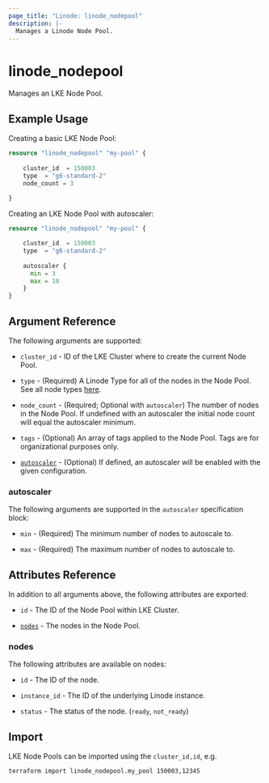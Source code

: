 ```yaml
---
page_title: "Linode: linode_nodepool"
description: |-
  Manages a Linode Node Pool.
---
```


# linode\_nodepool

Manages an LKE Node Pool.

## Example Usage

Creating a basic LKE Node Pool:

```terraform
resource "linode_nodepool" "my-pool" {
  
    cluster_id  = 150003
    type  = "g6-standard-2"
    node_count = 3
  
}
```

Creating an LKE Node Pool with autoscaler:

```terraform
resource "linode_nodepool" "my-pool" {

    cluster_id  = 150003
    type  = "g6-standard-2"
  
    autoscaler {
      min = 3
      max = 10
    }
}
```

## Argument Reference

The following arguments are supported:

* `cluster_id` - ID of the LKE Cluster where to create the current Node Pool.

* `type` - (Required) A Linode Type for all of the nodes in the Node Pool. See all node types [here](https://api.linode.com/v4/linode/types).

* `node_count` - (Required; Optional with `autoscaler`) The number of nodes in the Node Pool. If undefined with an autoscaler the initial node count will equal the autoscaler minimum.

* `tags` - (Optional) An array of tags applied to the Node Pool. Tags are for organizational purposes only.

* [`autoscaler`](#autoscaler) - (Optional) If defined, an autoscaler will be enabled with the given configuration.


### autoscaler
The following arguments are supported in the `autoscaler` specification block:

* `min` - (Required) The minimum number of nodes to autoscale to.

* `max` - (Required) The maximum number of nodes to autoscale to.


## Attributes Reference

In addition to all arguments above, the following attributes are exported:

* `id` - The ID of the Node Pool within LKE Cluster.

* [`nodes`](#nodes) - The nodes in the Node Pool.

### nodes

The following attributes are available on nodes:

* `id` - The ID of the node.

* `instance_id` - The ID of the underlying Linode instance.

* `status` - The status of the node. (`ready`, `not_ready`)

## Import

LKE Node Pools can be imported using the `cluster_id,id`, e.g.

```sh
terraform import linode_nodepool.my_pool 150003,12345
```
